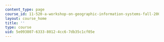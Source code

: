 ```yaml
---
content_type: page
course_id: 11-520-a-workshop-on-geographic-information-systems-fall-2005
layout: course_home
title: ''
type: course
uid: 5e093807-6333-8012-4cc6-7db35c1cf05e
---
```

